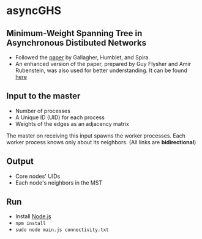 # asyncGHS
## Minimum-Weight Spanning Tree in Asynchronous Distibuted Networks
- Followed the [paper](https://www.cs.tau.ac.il/~afek/p66-gallager.pdf) by
  Gallagher, Humblet, and Spira.
- An enhanced version of the paper, prepared by Guy Flysher and Amir Rubenstein,
  was also used for better understanding. It can be found
[here](https://webcourse.cs.technion.ac.il/236357/Spring2005/ho/WCFiles/MST.pdf)

## Input to the master
- Number of processes
- A Unique ID (UID) for each process
- Weights of the edges as an adjacency matrix

The master on receiving this input spawns the worker processes. Each worker
process knows only about its neighbors. (All links are __bidirectional__)

## Output
- Core nodes' UIDs
- Each node's neighbors in the MST

## Run
- Install [Node.js](https://nodejs.org/en/download/)
- `npm install`
- `sudo node main.js connectivity.txt`
